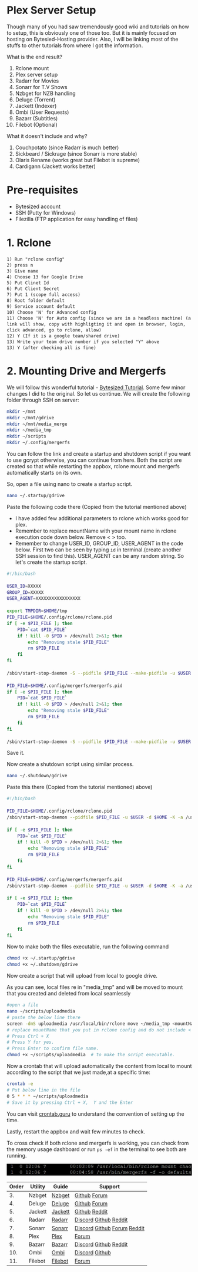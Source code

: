 # Plex Server Setup 

Though many of you had saw tremendously good wiki and tutorials on how to setup, this is obviously one of those too. But it is mainly focused on hosting on Bytesied-Hosting provider. Also, I will be linking most of the stuffs to other tutorials from where I got the information. 

What is the end result?
  1. Rclone mount
  2. Plex server setup
  3. Radarr for Movies
  4. Sonarr for T.V Shows
  5. Nzbget for NZB handling 
  6. Deluge (Torrent)
  7. Jackett (Indexer)
  8. Ombi (User Requests)
  9. Bazarr (Subtitles)
  10. Filebot (Optional)

What it doesn't include and why?
  1. Couchpotato (since Radarr is much better)
  2. Sickbeard / Sickrage (since Sonarr is more stable)
  3. Olaris Rename (works great but Filebot is supreme)
  4. Cardigann (Jackett works better)

# Pre-requisites
  - Bytesized account
  - SSH (Putty for Windows)
  - Filezilla (FTP application for easy handling of files)

# 1. Rclone

	1) Run "rclone config"
	2) press n
	3) Give name
	4) Choose 13 for Google Drive
	5) Put Clinet Id
	6) Put Client Secret
	7) Put 1 (scope full access)
	8) Root folder default
	9) Service account default
	10) Choose 'N' for Advanced config
	11) Choose 'N' for Auto config (since we are in a headless machine) (a link will show, copy with highligting it and open in browser, login, click advanced, go to rclone, allow)
	12) Y (If it is a google team/shared drive)
	13) Write your team drive number if you selected "Y" above
	13) Y (after checking all is fine)

# 2. Mounting Drive and Mergerfs

We will follow this wonderful tutorial - [Bytesized Tutorial](https://bytesized-hosting.com/pages/setting-up-rclone-mergerfs-and-crontab-for-automated-cloud-storage). Some few minor changes I did to the original. So let us continue.
We will create the following folder through SSH on server:

```sh
mkdir ~/mnt
mkdir ~/mnt/gdrive
mkdir ~/mnt/media_merge
mkdir ~/media_tmp
mkdir ~/scripts
mkdir ~/.config/mergerfs
```

You can follow the link and create a startup and shutdown script if you want to use gcrypt otherwise, you can continue from here. Both the script are created so that while restarting the appbox, rclone mount and mergerfs automatically starts on its own.

So, open a file using nano to create a startup script.

```sh
nano ~/.startup/gdrive
```

Paste the following code there (Copied from the tutorial mentioned above)

- I have added few additional parameters to rclone which works good for plex.
- Remember to replace mountName with your mount name in rclone execution code down below. Remove < > too.
- Remember to change USER_ID, GROUP_ID, USER_AGENT in the code below. First two can be seen by typing ```id``` in terminal.(create another SSH session to find this). USER_AGENT can be any random string. So let's create the startup script.

```sh
#!/bin/bash

USER_ID=XXXXX
GROUP_ID=XXXXX
USER_AGENT=XXXXXXXXXXXXXXXXX

export TMPDIR=$HOME/tmp
PID_FILE=$HOME/.config/rclone/rclone.pid
if [ -e $PID_FILE ]; then
    PID=`cat $PID_FILE`
    if ! kill -0 $PID > /dev/null 2>&1; then
        echo "Removing stale $PID_FILE"
        rm $PID_FILE
    fi
fi

/sbin/start-stop-daemon -S --pidfile $PID_FILE --make-pidfile -u $USER -d $HOME -b -a /usr/local/bin/rclone -- mount <mountName>: ~/mnt/gdrive --allow-other --user-agent="$USER_AGENT" --timeout 1h --dir-cache-time 72h  --poll-interval 15s --vfs-read-chunk-size 16M --uid $USER_ID --gid $GROUP_ID --vfs-cache-mode writes

PID_FILE=$HOME/.config/mergerfs/mergerfs.pid
if [ -e $PID_FILE ]; then
    PID=`cat $PID_FILE`
    if ! kill -0 $PID > /dev/null 2>&1; then
        echo "Removing stale $PID_FILE"
        rm $PID_FILE
    fi
fi

/sbin/start-stop-daemon -S --pidfile $PID_FILE --make-pidfile -u $USER -d $HOME -b -a /usr/bin/mergerfs -- -f -o defaults,sync_read,auto_cache,use_ino,allow_other,func.getattr=newest,category.action=all,category.create=ff $HOME/media_tmp:$HOME/mnt/gdrive $HOME/mnt/media_merge
```

Save it.

Now create a shutdown script using similar process.

```sh
nano ~/.shutdown/gdrive
```
Paste this there (Copied from the tutorial mentioned) above)
```sh
#!/bin/bash

PID_FILE=$HOME/.config/rclone/rclone.pid
/sbin/start-stop-daemon --pidfile $PID_FILE -u $USER -d $HOME -K -a /usr/local/bin/rclone

if [ -e $PID_FILE ]; then
    PID=`cat $PID_FILE`
    if ! kill -0 $PID > /dev/null 2>&1; then
        echo "Removing stale $PID_FILE"
        rm $PID_FILE
    fi
fi

PID_FILE=$HOME/.config/mergerfs/mergerfs.pid
/sbin/start-stop-daemon --pidfile $PID_FILE -u $USER -d $HOME -K -a /usr/bin/mergerfs

if [ -e $PID_FILE ]; then
    PID=`cat $PID_FILE`
    if ! kill -0 $PID > /dev/null 2>&1; then
        echo "Removing stale $PID_FILE"
        rm $PID_FILE
    fi
fi
```
Now to make both the files executable, run the following command
```sh
chmod +x ~/.startup/gdrive
chmod +x ~/.shutdown/gdrive
```

Now create a script that will upload from local to google drive.

As you can see, local files re in "media_tmp" and will be moved to mount that you created and deleted from local seamlessly 

```sh
#open a file
nano ~/scripts/uploadmedia
# paste the below line there
screen -dmS uploadmedia /usr/local/bin/rclone move ~/media_tmp <mountName>: --delete-empty-src-dirs -v --stats 5s 
# replace mountName that you put in rclone config and do not include < >
# Press Ctrl + X
# Press Y for yes.
# Press Enter to confirm file name.
chmod +x ~/scripts/uploadmedia  # to make the script executable.
```
Now a crontab that will upload automatically the content from local to mount according to the script that we just made,at a specific time:
```sh
crontab -e
# Put below line in the file
0 5 * * * ~/scripts/uploadmedia
# Save it by pressing Ctrl + X,  Y and the Enter
```

You can visit [crontab.guru](https://crontab.guru/) to understand the convention of setting up the time.

Lastly, restart the appbox and wait few minutes to check.

To cross check if both rclone and mergerfs is working, you can check from the memory usage dashboard or run ```ps -ef``` in the terminal to see both are running. 

![GitHub Logo](./images/mergerfs.jpg)




| Order | Utility | Guide                                                        | Support                                                      |
| ----- | ------- | ------------------------------------------------------------ | ------------------------------------------------------------ |
| 3.    | Nzbget  | [Nzbget](https://github.com/pranscript/plex_bytesized/tree/master/nzbget) | [Github](https://github.com/nzbget/nzbget) [Forum](https://forum.nzbget.net/) |
| 4.    | Deluge  | [Deluge](https://github.com/pranscript/plex_bytesized/tree/master/deluge) | [Github](https://github.com/deluge-torrent/deluge) [Forum](https://forum.deluge-torrent.org/) |
| 5.    | Jackett | [Jackett](https://github.com/pranscript/plex_bytesized/tree/master/jackett) | [Github](https://github.com/Jackett/Jackett) [Reddit](https://www.reddit.com/r/Jackett/) |
| 6.    | Radarr  | [Radarr](https://github.com/pranscript/plex_bytesized/tree/master/radarr) | [Discord](https://discord.gg/u3x3Kp8) [Github](https://github.com/Radarr/Radarr) [Reddit](https://www.reddit.com/r/radarr) |
| 7.    | Sonarr  | [Sonarr](https://github.com/pranscript/plex_bytesized/tree/master/sonarr) | [Discord](https://discord.gg/M6BvZn5) [Github](https://github.com/Sonarr/Sonarr) [Forum](https://forums.sonarr.tv/) [Reddit](https://www.reddit.com/r/sonarr) |
| 8.    | Plex    | [Plex](https://github.com/pranscript/plex_bytesized/tree/master/plex) | [Forum](https://forums.plex.tv/)                             |
| 9.    | Bazarr  | [Bazarr](https://github.com/pranscript/plex_bytesized/tree/master/bazarr) | [Discord](https://discord.com/invite/MH2e2eb) [Github](https://github.com/morpheus65535/bazarr) [Reddit](https://www.reddit.com/r/bazarr/) |
| 10.   | Ombi    | [Ombi](https://github.com/pranscript/plex_bytesized/tree/master/ombi) | [Discord](https://discord.gg/Sa7wNWb) [Github](https://github.com/tidusjar/Ombi) |
| 11.   | Filebot | [Filebot](https://github.com/pranscript/plex_bytesized/tree/master/filebot) | [Forum](https://www.filebot.net/forums/)                     |



